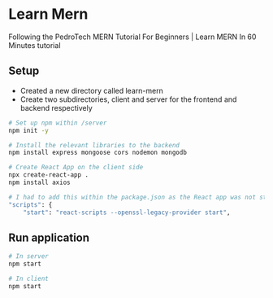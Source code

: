 # Learn Mern
Following the PedroTech MERN Tutorial For Beginners | Learn MERN In 60 Minutes tutorial

## Setup
- Created a new directory called learn-mern
- Create two subdirectories, client and server for the frontend and backend respectively
  
```zsh
# Set up npm within /server
npm init -y

# Install the relevant libraries to the backend
npm install express mongoose cors nodemon mongodb

# Create React App on the client side
npx create-react-app .
npm install axios

# I had to add this within the package.json as the React app was not starting:
"scripts": {
    "start": "react-scripts --openssl-legacy-provider start",
```

## Run application

```zsh  
# In server
npm start

# In client
npm start
```
